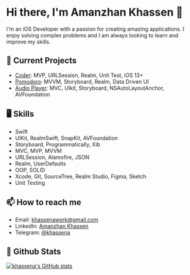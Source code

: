 # Hi there, I'm Amanzhan Khassen 👋

I'm an iOS Developer with a passion for creating amazing applications. I enjoy solving complex problems and I am always looking to learn and improve my skills.

## 🚀 Current Projects

- [Coder](https://github.com/khassena/Coder): MVP, URLSession, Realm, Unit Test, iOS 13+
- [Pomodoro](https://github.com/khassena/Pomodoro): MVVM, Storyboard, Realm, Data Driven UI
- [Audio Player](https://github.com/khassena/AudioPlayer): MVC, UIkit, Storyboard, NSAutoLayoutAnchor, AVFoundation

## 🖥 Skills
- Swift
- UIKit, RealmSwift, SnapKit, AVFoundation
- Storyboard, Programmatically, Xib
- MVC, MVP, MVVM
- URLSession, Alamofire, JSON
- Realm, UserDefaults
- OOP, SOLID
- Xcode, Git, SourceTree, Realm Studio, Figma, Sketch
- Unit Testing

## 📫 How to reach me

- Email: [khassenawork@gmail.com](mailto:khassenawork@gmail.com)
- LinkedIn: [Amanzhan Khassen](https://www.linkedin.com/in/yourprofile)
- Telegram: [@khassena](https://t.me/khassena)

## 👀 Github Stats
<a href="http://www.github.com/khassena"><img src="https://github-readme-stats.vercel.app/api?username=khassena&show_icons=true&hide=&count_private=true&title_color=0891b2&text_color=ffffff&icon_color=0891b2&bg_color=1c1917&hide_border=true&show_icons=true" alt="khassena's GitHub stats" /></a>

